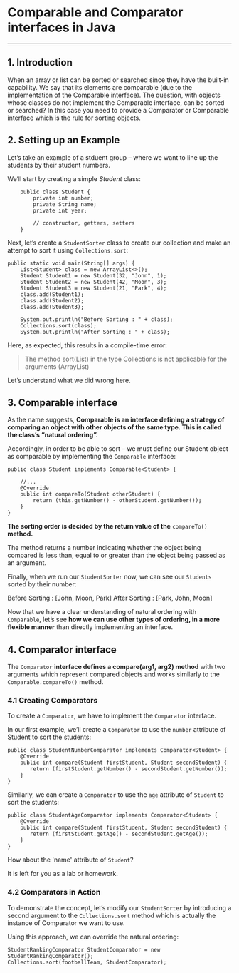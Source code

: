 # Comparable and Comparator interfaces in Java
--------------------

## 1. Introduction

When an array or list can be sorted or searched since they have the built-in capability. We say that its elements are comparable (due to the implementation of the Comparable interface). The question, with objects whose classes do not implement the Comparable interface, can be sorted or searched? In this case you need to provide a Comparator or Comparable interface which is the rule for sorting objects.

## 2. Setting up an Example
Let’s take an example of a stduent group – where we want to line up the students by their student numbers.

We’ll start by creating a simple _Student_ class:

```  
    public class Student {
        private int number;
        private String name;
        private int year;

        // constructor, getters, setters  
    }
```

Next, let’s create a `StudentSorter` class to create our collection and make an attempt to sort it using `Collections.sort`:

```
public static void main(String[] args) {
    List<Student> class = new ArrayList<>();
    Student Student1 = new Student(32, "John", 1);
    Student Student2 = new Student(42, "Moon", 3);
    Student Student3 = new Student(21, "Park", 4);
    class.add(Student1);
    class.add(Student2);
    class.add(Student3);

    System.out.println("Before Sorting : " + class);
    Collections.sort(class);
    System.out.println("After Sorting : " + class);
```
Here, as expected, this results in a compile-time error:

  > The method sort(List<T>) in the type Collections is not applicable for the arguments (ArrayList<Student>)

Let’s understand what we did wrong here.

## 3. Comparable interface

As the name suggests, __Comparable is an interface defining a strategy of comparing an object with other objects of the same type. This is called the class’s “natural ordering”.__

Accordingly, in order to be able to sort – we must define our Student object as comparable by implementing the `Comparable` interface:

```
public class Student implements Comparable<Student> {

    //...
    @Override
    public int compareTo(Student otherStudent) {
        return (this.getNumber() - otherStudent.getNumber());
    }
}
```

__The sorting order is decided by the return value of the__ `compareTo()` __method.__

The method returns a number indicating whether the object being compared is less than, equal to or greater than the object being passed as an argument.

Finally, when we run our `StudentSorter` now, we can see our `Students` sorted by their number:

Before Sorting : [John, Moon, Park]
After Sorting : [Park, John, Moon]

Now that we have a clear understanding of natural ordering with `Comparable`, let’s see __how we can use other types of ordering, in a more flexible manner__ than directly implementing an interface.

## 4. Comparator interface

The `Comparator` __interface defines a compare(arg1, arg2) method__ with two arguments which represent compared objects and works similarly to the `Comparable.compareTo()` method.

### 4.1 Creating Comparators

To create a `Comparator`, we have to implement the `Comparator` interface.

In our first example, we’ll create a `Comparator` to use the `number` attribute of Student to sort the students:

```
public class StudentNumberComparator implements Comparator<Student> {
    @Override
    public int compare(Student firstStudent, Student secondStudent) {
       return (firstStudent.getNumber() - secondStudent.getNumber());
    }
}
```

Similarly, we can create a `Comparator` to use the `age` attribute of `Student` to sort the students:

```
public class StudentAgeComparator implements Comparator<Student> {
    @Override
    public int compare(Student firstStudent, Student secondStudent) {
       return (firstStudent.getAge() - secondStudent.getAge());
    }
}
```
How about the 'name' attribute of `Student`?

It is left for you as a lab or homework.


### 4.2 Comparators in Action

To demonstrate the concept, let’s modify our `StudentSorter` by introducing a second argument to the `Collections.sort` method which is actually the instance of Comparator we want to use.

Using this approach, we can override the natural ordering:

```
StudentRankingComparator StudentComparator = new StudentRankingComparator();
Collections.sort(footballTeam, StudentComparator);
```
